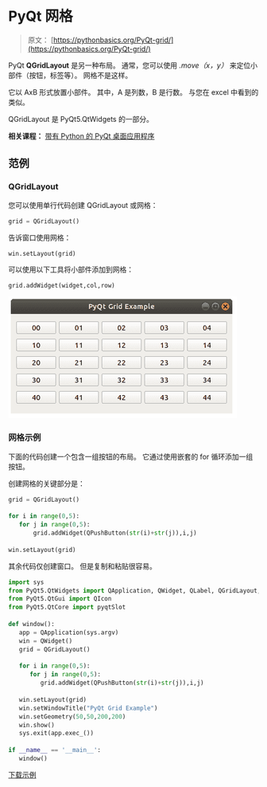 # PyQt 网格

> 原文： [https://pythonbasics.org/PyQt-grid/](https://pythonbasics.org/PyQt-grid/)

PyQt **QGridLayout** 是另一种布局。
通常，您可以使用 _.move（x，y）_ 来定位小部件（按钮，标签等）。 网格不是这样。

它以 AxB 形式放置小部件。 其中，A 是列数，B 是行数。 与您在 excel 中看到的类似。

QGridLayout 是 PyQt5.QtWidgets 的一部分。

**相关课程：**
[带有 Python 的 PyQt 桌面应用程序](https://gum.co/pysqtsamples)

## 范例

### QGridLayout

您可以使用单行代码创建 QGridLayout 或网格：

```py
grid = QGridLayout()

```

告诉窗口使用网格：

```py
win.setLayout(grid)

```

可以使用以下工具将小部件添加到网格：

```py
grid.addWidget(widget,col,row)

```

![pyqt grid](img/4e34e239c7da4206afc487ff4b79b533.jpg)

### 网格示例

下面的代码创建一个包含一组按钮的布局。 它通过使用嵌套的 for 循环添加一组按钮。

创建网格的关键部分是：

```py
grid = QGridLayout()

for i in range(0,5):
   for j in range(0,5):
       grid.addWidget(QPushButton(str(i)+str(j)),i,j)

win.setLayout(grid)

```

其余代码仅创建窗口。 但是复制和粘贴很容易。

```py
import sys
from PyQt5.QtWidgets import QApplication, QWidget, QLabel, QGridLayout, QPushButton
from PyQt5.QtGui import QIcon
from PyQt5.QtCore import pyqtSlot

def window():
   app = QApplication(sys.argv)
   win = QWidget()
   grid = QGridLayout()

   for i in range(0,5):
      for j in range(0,5):
         grid.addWidget(QPushButton(str(i)+str(j)),i,j)

   win.setLayout(grid)
   win.setWindowTitle("PyQt Grid Example")
   win.setGeometry(50,50,200,200)
   win.show()
   sys.exit(app.exec_())

if __name__ == '__main__':
   window()

```

[下载示例](https://gum.co/pysqtsamples)
